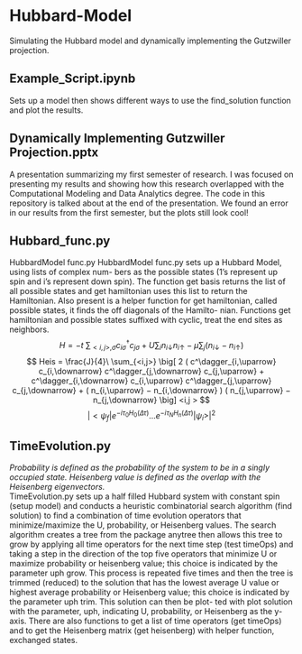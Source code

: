 # Hubbard-Model
Simulating the Hubbard model and dynamically implementing the Gutzwiller projection.

## Example_Script.ipynb
Sets up a model then shows different ways to use the find_solution function and plot the results.

## Dynamically Implementing Gutzwiller Projection.pptx
A presentation summarizing my first semester of research. I was focused on presenting my results and showing how this research overlapped with the Computational Modeling and Data Analytics degree. The code in this repository is talked about at the end of the presentation. We found an error in our results from the first semester, but the plots still look cool!

## Hubbard_func.py
HubbardModel func.py
HubbardModel func.py sets up a Hubbard Model, using lists of complex num- bers as the possible states (1’s represent up spin and i’s represent down spin). The function get basis returns the list of all possible states and get hamiltonian uses this list to return the Hamiltonian. Also present is a helper function for get hamiltonian, called possible states, it finds the off diagonals of the Hamilto- nian. Functions get hamiltonian and possible states suffixed with cyclic, treat the end sites as neighbors.
$$
H = −t\ \sum_{<i,j>,\sigma} c^\dagger_{i\sigma} c_{j\sigma} + U \sum_i n_{i\downarrow} n_{i\uparrow} − \mu \sum_j ( n_{i\downarrow} − n_{i\uparrow} )
$$
$$
Heis = \frac{J}{4}\ \sum_{<i,j>} \big[ 2 ( c^\dagger_{i,\uparrow} c_{i,\downarrow} c^\dagger_{j,\downarrow} c_{j,\uparrow} + c^\dagger_{i,\downarrow} c_{i,\uparrow} c^\dagger_{j,\uparrow} c_{j,\downarrow} + ( n_{i,\uparrow} − n_{i,\downarrow} ) ( n_{j,\uparrow} − n_{j,\downarrow} \big]
<i,j >
$$
$$
| < \psi_f |e^{−i\tau_0H_0(\Delta\tau)}...e^{−i\tau_NH_n(\Delta\tau)}|\psi_i > |^2
$$

## TimeEvolution.py
_Probability is defined as the probability of the system to be in a singly occupied state. Heisenberg value is defined as the overlap with the Heisenberg eigenvectors._\
TimeEvolution.py sets up a half filled Hubbard system with constant spin (setup model) and conducts a heuristic combinatorial search algorithm (find solution) to find a combination of time evolution operators that minimize/maximize the U, probability, or Heisenberg values. The search algorithm creates a tree from the package anytree then allows this tree to grow by applying all time operators for the next time step (test timeOps) and taking a step in the direction of the top five operators that minimize U or maximize probability or heisenberg value; this choice is indicated by the parameter uph grow. This process is repeated five times and then the tree is trimmed (reduced) to the solution that has the lowest average U value or highest average probability or Heisenberg value; this choice is indicated by the parameter uph trim. This solution can then be plot- ted with plot solution with the parameter, uph, indicating U, probability, or Heisenberg as the y-axis. There are also functions to get a list of time operators (get timeOps) and to get the Heisenberg matrix (get heisenberg) with helper function, exchanged states.


